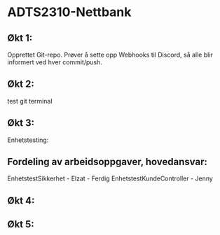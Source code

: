# ADTS2310-Nettbank

## Økt 1:
Opprettet Git-repo. Prøver å sette opp Webhooks til Discord, så alle blir informert ved hver commit/push.

## Økt 2:

test git terminal

## Økt 3:

Enhetstesting: 

## Fordeling av arbeidsoppgaver, hovedansvar:

EnhetstestSikkerhet - Elzat - Ferdig
EnhetstestKundeController - Jenny


## Økt 4: 

## Økt 5:


